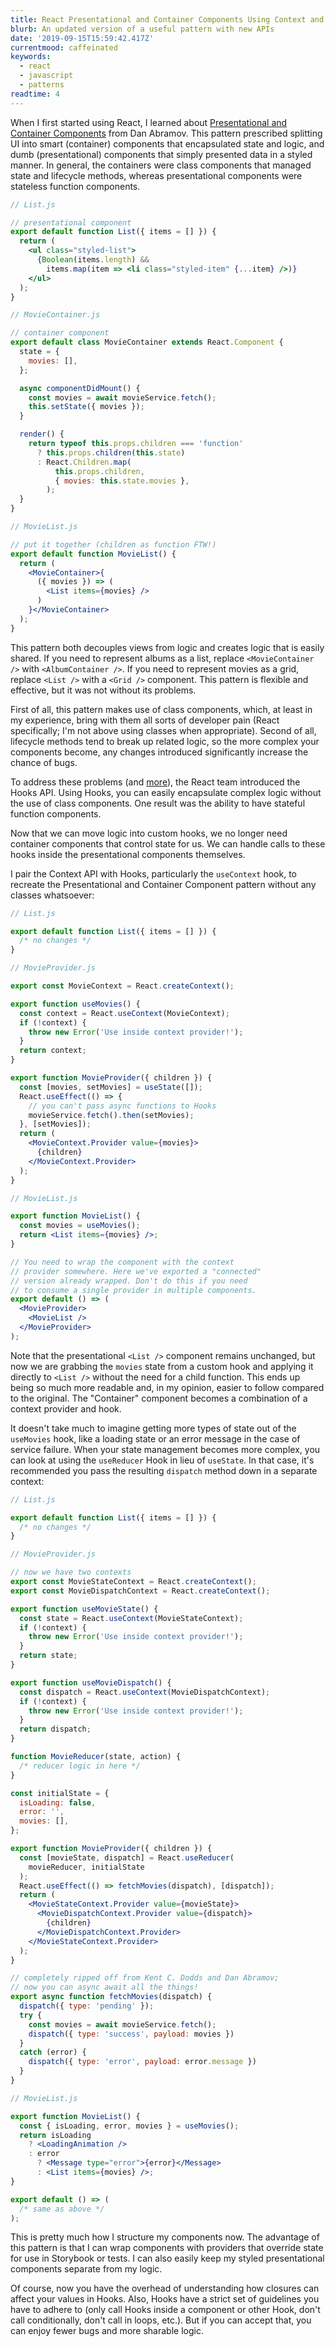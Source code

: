 ```yaml
---
title: React Presentational and Container Components Using Context and Hooks
blurb: An updated version of a useful pattern with new APIs
date: '2019-09-15T15:59:42.417Z'
currentmood: caffeinated
keywords:
  - react
  - javascript
  - patterns
readtime: 4
---
```


When I first started using React, I learned about [Presentational and Container Components](https://medium.com/@dan_abramov/smart-and-dumb-components-7ca2f9a7c7d0) from Dan Abramov. This pattern prescribed splitting UI into smart (container) components that encapsulated state and logic, and dumb (presentational) components that simply presented data in a styled manner. In general, the containers were class components that managed state and lifecycle methods, whereas presentational components were stateless function components.

```jsx
// List.js

// presentational component
export default function List({ items = [] }) {
  return (
    <ul class="styled-list">
      {Boolean(items.length) &&
        items.map(item => <li class="styled-item" {...item} />)}
    </ul>
  );
}

// MovieContainer.js

// container component
export default class MovieContainer extends React.Component {
  state = {
    movies: [],
  };

  async componentDidMount() {
    const movies = await movieService.fetch();
    this.setState({ movies });
  }

  render() {
    return typeof this.props.children === 'function'
      ? this.props.children(this.state)
      : React.Children.map(
          this.props.children,
          { movies: this.state.movies },
        );
  }
}

// MovieList.js

// put it together (children as function FTW!)
export default function MovieList() {
  return (
    <MovieContainer>{
      ({ movies }) => (
        <List items={movies} />
      )
    }</MovieContainer>
  );
}
```

This pattern both decouples views from logic and creates logic that is easily shared. If you need to represent albums as a list, replace `<MovieContainer />` with `<AlbumContainer />`. If you need to represent movies as a grid, replace `<List />` with a `<Grid />` component. This pattern is flexible and effective, but it was not without its problems.

First of all, this pattern makes use of class components, which, at least in my experience, bring with them all sorts of developer pain (React specifically; I'm not above using classes when appropriate). Second of all, lifecycle methods tend to break up related logic, so the more complex your components become, any changes introduced significantly increase the chance of bugs.

To address these problems (and [more](https://reactjs.org/docs/hooks-intro.html#motivation)), the React team introduced the Hooks API. Using Hooks, you can easily encapsulate complex logic without the use of class components. One result was the ability to have stateful function components.

Now that we can move logic into custom hooks, we no longer need container components that control state for us. We can handle calls to these hooks inside the presentational components themselves.

I pair the Context API with Hooks, particularly the `useContext` hook, to recreate the Presentational and Container Component pattern without any classes whatsoever:

```jsx
// List.js

export default function List({ items = [] }) {
  /* no changes */
}

// MovieProvider.js

export const MovieContext = React.createContext();

export function useMovies() {
  const context = React.useContext(MovieContext);
  if (!context) {
    throw new Error('Use inside context provider!');
  }
  return context;
}

export function MovieProvider({ children }) {
  const [movies, setMovies] = useState([]);
  React.useEffect(() => {
    // you can't pass async functions to Hooks
    movieService.fetch().then(setMovies);
  }, [setMovies]);
  return (
    <MovieContext.Provider value={movies}>
      {children}
    </MovieContext.Provider>
  );
}

// MovieList.js

export function MovieList() {
  const movies = useMovies();
  return <List items={movies} />;
}

// You need to wrap the component with the context
// provider somewhere. Here we've exported a "connected"
// version already wrapped. Don't do this if you need
// to consume a single provider in multiple components.
export default () => (
  <MovieProvider>
    <MovieList />
  </MovieProvider>
);
```

Note that the presentational `<List />` component remains unchanged, but now we are grabbing the `movies` state from a custom hook and applying it directly to `<List />` without the need for a child function. This ends up being so much more readable and, in my opinion, easier to follow compared to the original. The "Container" component becomes a combination of a context provider and hook.

It doesn't take much to imagine getting more types of state out of the `useMovies` hook, like a loading state or an error message in the case of service failure. When your state management becomes more complex, you can look at using the `useReducer` Hook in lieu of `useState`. In that case, it's recommended you pass the resulting `dispatch` method down in a separate context:

```jsx
// List.js

export default function List({ items = [] }) {
  /* no changes */
}

// MovieProvider.js

// now we have two contexts
export const MovieStateContext = React.createContext();
export const MovieDispatchContext = React.createContext();

export function useMovieState() {
  const state = React.useContext(MovieStateContext);
  if (!context) {
    throw new Error('Use inside context provider!');
  }
  return state;
}

export function useMovieDispatch() {
  const dispatch = React.useContext(MovieDispatchContext);
  if (!context) {
    throw new Error('Use inside context provider!');
  }
  return dispatch;
}

function MovieReducer(state, action) {
  /* reducer logic in here */
}

const initialState = {
  isLoading: false,
  error: '',
  movies: [],
};

export function MovieProvider({ children }) {
  const [movieState, dispatch] = React.useReducer(
    movieReducer, initialState
  );
  React.useEffect(() => fetchMovies(dispatch), [dispatch]);
  return (
    <MovieStateContext.Provider value={movieState}>
      <MovieDispatchContext.Provider value={dispatch}>
        {children}
      </MovieDispatchContext.Provider>
    </MovieStateContext.Provider>
  );
}

// completely ripped off from Kent C. Dodds and Dan Abramov;
// now you can async await all the things!
export async function fetchMovies(dispatch) {
  dispatch({ type: 'pending' });
  try {
    const movies = await movieService.fetch();
    dispatch({ type: 'success', payload: movies })
  }
  catch (error) {
    dispatch({ type: 'error', payload: error.message })
  }
}

// MovieList.js

export function MovieList() {
  const { isLoading, error, movies } = useMovies();
  return isLoading
    ? <LoadingAnimation />
    : error
      ? <Message type="error">{error}</Message>
      : <List items={movies} />;
}

export default () => (
  /* same as above */
);
```

This is pretty much how I structure my components now. The advantage of this pattern is that I can wrap components with providers that override state for use in Storybook or tests. I can also easily keep my styled presentational components separate from my logic.

Of course, now you have the overhead of understanding how closures can affect your values in Hooks. Also, Hooks have a strict set of guidelines you have to adhere to (only call Hooks inside a component or other Hook, don't call conditionally, don't call in loops, etc.). But if you can accept that, you can enjoy fewer bugs and more sharable logic.
